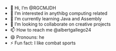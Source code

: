 - 👋 Hi, I’m @RGCMJDH
- 👀 I’m interested in anythibg computing related
- 🌱 I’m currently learning Java and Assembly
- 💞️ I’m looking to collaborate on creative projects
- 📫 How to reach me @albertgallego24
- 😄 Pronouns: he
- ⚡ Fun fact: I like combat sports 

<!---
RGCMJDH/RGCMJDH is a ✨ special ✨ repository because its `README.md` (this file) appears on your GitHub profile.
You can click the Preview link to take a look at your changes.
--->
